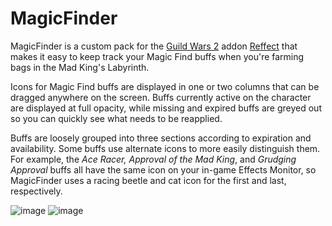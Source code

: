 # MagicFinder
MagicFinder is a custom pack for the [Guild Wars 2](https://guildwars2.com) addon [Reffect](https://github.com/Zerthox/gw2-reffect/) that makes it easy to keep track your Magic Find buffs when you're farming bags in the Mad King's Labyrinth.

Icons for Magic Find buffs are displayed in one or two columns that can be dragged anywhere on the screen. Buffs currently active on the character are displayed at full opacity, while missing and expired buffs are greyed out so you can quickly see what needs to be reapplied. 

Buffs are loosely grouped into three sections according to expiration and availability. Some buffs use alternate icons to more easily distinguish them. For example, the _Ace Racer,_ _Approval of the Mad King_, and _Grudging Approval_ buffs all have the same icon on your in-game Effects Monitor, so MagicFinder uses a racing beetle and cat icon for the first and last, respectively.

![image](https://github.com/user-attachments/assets/b9018c29-287e-4026-b73c-ef8f21c9f2f8)   ![image](https://github.com/user-attachments/assets/2a41aadb-1fff-4c45-9e0d-54f7d32795e7)

